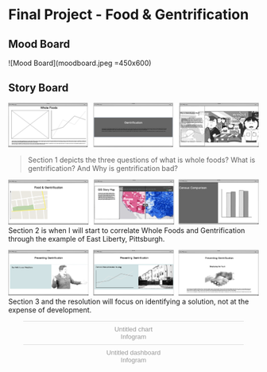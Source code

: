 # Final Project - **Food & Gentrification**

## Mood Board

![Mood Board](moodboard.jpeg =450x600)

## Story Board

![Introduction](part1.png)
> Section 1 depicts the three questions of what is whole foods? What is gentrification? And Why is gentrification bad?

![Middle](part2.png)
Section 2 is when I will start to correlate Whole Foods and Gentrification through the example of East Liberty, Pittsburgh. 

![Resolution](part3.png)
Section 3 and the resolution will focus on identifying a solution, not at the expense of development.

<div class="infogram-embed" data-id="9f3badd1-62fd-4afb-83fa-d2587ac94ae5" data-type="interactive" data-title="Untitled chart"></div><script>!function(e,i,n,s){var t="InfogramEmbeds",d=e.getElementsByTagName("script")[0];if(window[t]&&window[t].initialized)window[t].process&&window[t].process();else if(!e.getElementById(n)){var o=e.createElement("script");o.async=1,o.id=n,o.src="https://e.infogram.com/js/dist/embed-loader-min.js",d.parentNode.insertBefore(o,d)}}(document,0,"infogram-async");</script><div style="padding:8px 0;font-family:Arial!important;font-size:13px!important;line-height:15px!important;text-align:center;border-top:1px solid #dadada;margin:0 30px"><a href="https://infogram.com/9f3badd1-62fd-4afb-83fa-d2587ac94ae5" style="color:#989898!important;text-decoration:none!important;" target="_blank">Untitled chart</a><br><a href="https://infogram.com" style="color:#989898!important;text-decoration:none!important;" target="_blank" rel="nofollow">Infogram</a></div>

<div class="infogram-embed" data-id="13c46e15-8ac6-4677-b5d7-cb44040cc6dc" data-type="interactive" data-title="Untitled dashboard"></div><script>!function(e,i,n,s){var t="InfogramEmbeds",d=e.getElementsByTagName("script")[0];if(window[t]&&window[t].initialized)window[t].process&&window[t].process();else if(!e.getElementById(n)){var o=e.createElement("script");o.async=1,o.id=n,o.src="https://e.infogram.com/js/dist/embed-loader-min.js",d.parentNode.insertBefore(o,d)}}(document,0,"infogram-async");</script><div style="padding:8px 0;font-family:Arial!important;font-size:13px!important;line-height:15px!important;text-align:center;border-top:1px solid #dadada;margin:0 30px"><a href="https://infogram.com/13c46e15-8ac6-4677-b5d7-cb44040cc6dc" style="color:#989898!important;text-decoration:none!important;" target="_blank">Untitled dashboard</a><br><a href="https://infogram.com" style="color:#989898!important;text-decoration:none!important;" target="_blank" rel="nofollow">Infogram</a></div>

